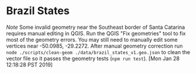 # Brazil States

*Note* Some invalid geometry near the Southeast border of Santa Catarina requires manual editing in QGIS. Run the QGIS "Fix geometries" tool to fix most of the geometry errors. You may still need to manually edit some vertices near -50.0985, -29.2272. After manual geometry correction run `node ./scripts/clean-geom ./data/brazil_states_v1.geo.json` to clean the vector file so it passes the geometry tests (`npm run test`). [Mon Jan 28 12:18:28 PST 2019]